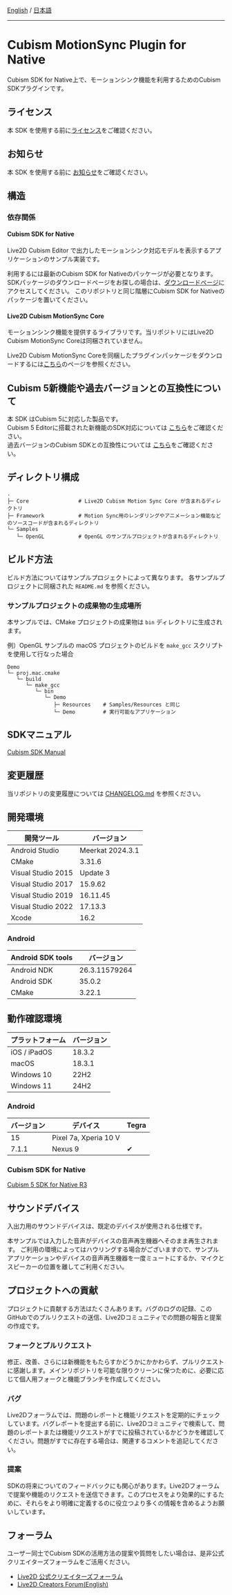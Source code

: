 ﻿[English](README.md) / [日本語](README.ja.md)

---


# Cubism MotionSync Plugin for Native

Cubism SDK for Native上で、モーションシンク機能を利用するためのCubism SDKプラグインです。


## ライセンス

本 SDK を使用する前に[ライセンス](LICENSE.md)をご確認ください。


## お知らせ

本 SDK を使用する前に [お知らせ](NOTICE.ja.md)をご確認ください。


## 構造

### 依存関係

#### Cubism SDK for Native

Live2D Cubism Editor で出力したモーションシンク対応モデルを表示するアプリケーションのサンプル実装です。

利用するには最新のCubism SDK for Nativeのパッケージが必要となります。
SDKパッケージのダウンロードページをお探しの場合は、[ダウンロードページ](https://www.live2d.com/sdk/download/native/)にアクセスしてください。
このリポジトリと同じ階層にCubism SDK for Nativeのパッケージを置いてください。

#### Live2D Cubism MotionSync Core

モーションシンク機能を提供するライブラリです。当リポジトリにはLive2D Cubism MotionSync Coreは同梱されていません。

Live2D Cubism MotionSync Coreを同梱したプラグインパッケージをダウンロードするには[こちら](https://www.live2d.com/sdk/download/motionsync/)のページを参照ください。


## Cubism 5新機能や過去バージョンとの互換性について

本 SDK はCubism 5に対応した製品です。  
Cubism 5 Editorに搭載された新機能のSDK対応については [こちら](https://docs.live2d.com/cubism-sdk-manual/cubism-5-new-functions/)をご確認ください。  
過去バージョンのCubism SDKとの互換性については [こちら](https://docs.live2d.com/cubism-sdk-manual/compatibility-with-cubism-5/)をご確認ください。


## ディレクトリ構成

```
.
├─ Core                # Live2D Cubism Motion Sync Core が含まれるディレクトリ
├─ Framework           # Motion Sync用のレンダリングやアニメーション機能などのソースコードが含まれるディレクトリ
└─ Samples
   └─ OpenGL           # OpenGL のサンプルプロジェクトが含まれるディレクトリ
```


## ビルド方法

ビルド方法についてはサンプルプロジェクトによって異なります。
各サンプルプロジェクトに同梱された `README.md` を参照ください。


### サンプルプロジェクトの成果物の生成場所

本サンプルでは、CMake プロジェクトの成果物は `bin` ディレクトリに生成されます。

例）OpenGL サンプルの macOS プロジェクトのビルドを `make_gcc` スクリプトを使用して行なった場合
```
Demo
└─ proj.mac.cmake
   └─ build
      └─ make_gcc
         └─ bin
            └─ Demo
               ├─ Resources    # Samples/Resources と同じ
               └─ Demo         # 実行可能なアプリケーション
```


## SDKマニュアル

[Cubism SDK Manual](https://docs.live2d.com/cubism-sdk-manual/top/)


## 変更履歴

当リポジトリの変更履歴については [CHANGELOG.md](CHANGELOG.md) を参照ください。


## 開発環境

| 開発ツール | バージョン |
| --- | --- |
| Android Studio | Meerkat 2024.3.1 |
| CMake | 3.31.6 |
| Visual Studio 2015 | Update 3 |
| Visual Studio 2017 | 15.9.62 |
| Visual Studio 2019 | 16.11.45 |
| Visual Studio 2022 | 17.13.3 |
| Xcode | 16.2 |

### Android

| Android SDK tools | バージョン |
| --- | --- |
| Android NDK | 26.3.11579264 |
| Android SDK | 35.0.2 |
| CMake | 3.22.1 |


## 動作確認環境

| プラットフォーム | バージョン |
| --- | --- |
| iOS / iPadOS | 18.3.2 |
| macOS | 18.3.1 |
| Windows 10 | 22H2 |
| Windows 11 | 24H2 |

### Android

| バージョン | デバイス | Tegra |
| --- | --- | --- |
| 15 | Pixel 7a, Xperia 10 V | |
| 7.1.1 | Nexus 9 | ✔︎ |

### Cubism SDK for Native

[Cubism 5 SDK for Native R3](https://github.com/Live2D/CubismNativeSamples/releases/tag/5-r.3)


## サウンドデバイス

入出力用のサウンドデバイスは、既定のデバイスが使用される仕様です。

本サンプルでは入力した音声がデバイスの音声再生機器へそのまま再生されます。
ご利用の環境によってはハウリングする場合がございますので、サンプルアプリケーションやデバイスの音声再生機器を一度ミュートにするか、マイクとスピーカーの位置を離してご利用ください。


## プロジェクトへの貢献

プロジェクトに貢献する方法はたくさんあります。バグのログの記録、このGitHubでのプルリクエストの送信、Live2Dコミュニティでの問題の報告と提案の作成です。


### フォークとプルリクエスト

修正、改善、さらには新機能をもたらすかどうかにかかわらず、プルリクエストに感謝します。メインリポジトリを可能な限りクリーンに保つために、必要に応じて個人用フォークと機能ブランチを作成してください。


### バグ

Live2Dフォーラムでは、問題のレポートと機能リクエストを定期的にチェックしています。バグレポートを提出する前に、Live2Dコミュニティで検索して、問題のレポートまたは機能リクエストがすでに投稿されているかどうかを確認してください。問題がすでに存在する場合は、関連するコメントを追記してください。


### 提案

SDKの将来についてのフィードバックにも関心があります。Live2Dフォーラムで提案や機能のリクエストを送信できます。このプロセスをより効果的にするために、それらをより明確に定義するのに役立つより多くの情報を含めるようお願いしています。


## フォーラム

ユーザー同士でCubism SDKの活用方法の提案や質問をしたい場合は、是非公式クリエイターズフォーラムをご活用ください。

- [Live2D 公式クリエイターズフォーラム](https://creatorsforum.live2d.com/)
- [Live2D Creators Forum(English)](https://community.live2d.com/)
